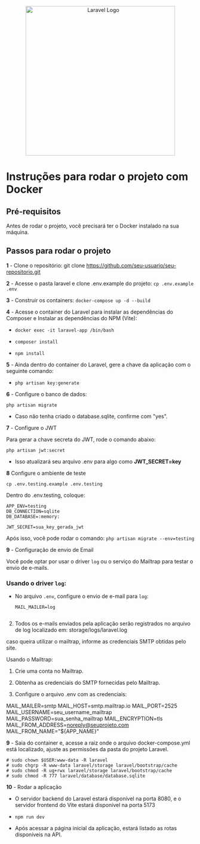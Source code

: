 <p align="center"><a href="https://laravel.com" target="_blank"><img src="https://raw.githubusercontent.com/laravel/art/master/logo-lockup/5%20SVG/2%20CMYK/1%20Full%20Color/laravel-logolockup-cmyk-red.svg" width="400" alt="Laravel Logo"></a></p>


# Instruções para rodar o projeto com Docker

## Pré-requisitos 
Antes de rodar o projeto, você precisará ter o Docker instalado na sua máquina.

## Passos para rodar o projeto

**1** - Clone o repositório: git clone https://github.com/seu-usuario/seu-repositorio.git

**2** - Acesse o pasta laravel e clone .env.example do projeto: `` cp .env.example .env ``

**3** - Construir os containers: `` docker-compose up -d --build ``

**4** - Acesse o container do Laravel para instalar as dependências do Composer e Instalar as dependências do NPM (Vite):

- `` docker exec -it laravel-app /bin/bash ``


- `` composer install ``


- `` npm install ``

**5** - Ainda dentro do container do Laravel, gere a chave da aplicação com o seguinte comando:

- `` php artisan key:generate ``

**6** - Configure o banco de dados: 

`` php artisan migrate ``

- Caso não tenha criado o database.sqlite, confirme com "yes".

**7** - Configure o JWT

Para gerar a chave secreta do JWT, rode o comando abaixo:

`` php artisan jwt:secret ``

- Isso atualizará seu arquivo .env para algo como **JWT_SECRET=key**

**8** Configure o ambiente de teste

`` cp .env.testing.example .env.testing ``

Dentro do .env.testing, coloque:

```
APP_ENV=testing
DB_CONNECTION=sqlite
DB_DATABASE=:memory:

JWT_SECRET=sua_key_gerada_jwt
```
Após isso, você pode rodar o comando: `` php artisan migrate --env=testing ``

**9** - Configuração de envio de Email


Você pode optar por usar o driver `log` ou o serviço do Mailtrap para testar o envio de e-mails.

### Usando o driver `log`:


- No arquivo `.env`, configure o envio de e-mail para `log`:
   ```env
   MAIL_MAILER=log


2. Todos os e-mails enviados pela aplicação serão registrados no arquivo de log localizado em:
storage/logs/laravel.log


caso queira utilizar o mailtrap, informe as credenciais SMTP obtidas pelo site.


Usando o Mailtrap:

1. Crie uma conta no Mailtrap.


2. Obtenha as credenciais do SMTP fornecidas pelo Mailtrap.


3. Configure o arquivo .env com as credenciais:

MAIL_MAILER=smtp
MAIL_HOST=smtp.mailtrap.io
MAIL_PORT=2525
MAIL_USERNAME=seu_username_mailtrap
MAIL_PASSWORD=sua_senha_mailtrap
MAIL_ENCRYPTION=tls
MAIL_FROM_ADDRESS=noreply@seuprojeto.com
MAIL_FROM_NAME="${APP_NAME}"






**9** - Saia do container e, acesse a raiz onde o arquivo docker-compose.yml está localizado, ajuste as permissões da pasta do projeto Laravel.

```
# sudo chown $USER:www-data -R laravel
# sudo chgrp -R www-data laravel/storage laravel/bootstrap/cache
# sudo chmod -R ug+rwx laravel/storage laravel/bootstrap/cache
# sudo chmod -R 777 laravel/database/database.sqlite 
```
**10** - Rodar a aplicação

- O servidor backend do Laravel estará disponível na porta 8080, e o servidor frontend do Vite estará disponível na porta 5173


- `` npm run dev ``


- Após acessar a página inicial da aplicação, estará listado as rotas disponíveis na API.
